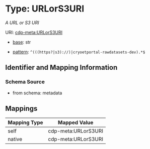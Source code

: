 # Type: URLorS3URI




_A URL or S3 URI_



URI: [cdp-meta:URLorS3URI](metadataURLorS3URI)

* [base](https://w3id.org/linkml/base): str




* [pattern](https://w3id.org/linkml/pattern): `^(((https?|s3)://)|cryoetportal-rawdatasets-dev).*$`






## Identifier and Mapping Information







### Schema Source


* from schema: metadata




## Mappings

| Mapping Type | Mapped Value |
| ---  | ---  |
| self | cdp-meta:URLorS3URI |
| native | cdp-meta:URLorS3URI |
